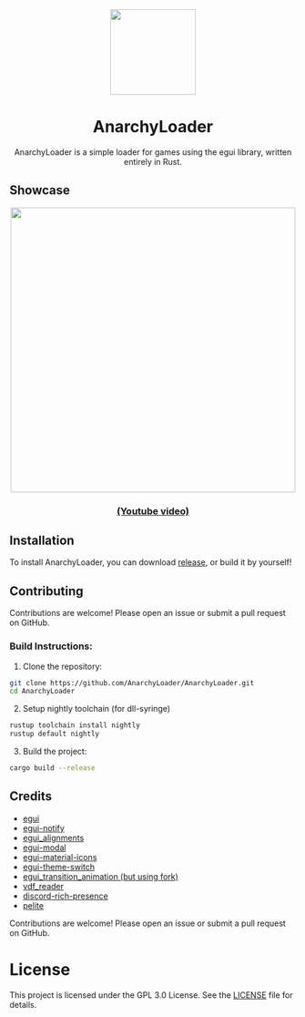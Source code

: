 <div align="center">
   <img src="https://github.com/user-attachments/assets/da62d58f-d664-4ce5-8932-db1e04d572c3" width="150"></img>
   <h1>AnarchyLoader</h1>
   AnarchyLoader is a simple loader for games using the egui library, written entirely in Rust.
</div>

## Showcase

<div align="center">
    <img src="https://github.com/user-attachments/assets/df220eb2-3740-4f41-8a25-0f68b5b87195" width=500>
</div>

<h3 align="center"><a href="https://www.youtube.com/watch?v=Q-vz4y1qIZs">(Youtube video)</a></h3>

## Installation

To install AnarchyLoader, you can download [release](https://github.com/AnarchyLoader/AnarchyLoader/releases/latest), or
build it by yourself!

## Contributing

Contributions are welcome! Please open an issue or submit a pull request on GitHub.

### Build Instructions:

1. Clone the repository:

```sh
git clone https://github.com/AnarchyLoader/AnarchyLoader.git
cd AnarchyLoader
```

2. Setup nightly toolchain (for dll-syringe)

```sh
rustup toolchain install nightly
rustup default nightly
```

3. Build the project:

```sh
cargo build --release
```

## Credits

- [egui](https://github.com/emilk/egui)
- [egui-notify](https://github.com/ItsEthra/egui-notify)
- [egui_alignments](https://github.com/a-littlebit/egui_alignments)
- [egui-modal](https://github.com/n00kii/egui-modal)
- [egui-material-icons](https://github.com/lucasmerlin/hello_egui/tree/main/crates/egui_material_icons)
- [egui-theme-switch](https://github.com/bash/egui-theme-switch)
- [egui_transition_animation (but using fork)](https://github.com/dest4590/egui_transition_animation)
- [vdf_reader](https://github.com/icewind1991/vdf-reader)
- [discord-rich-presence](https://github.com/vionya/discord-rich-presence)
- [pelite](https://github.com/CasualX/pelite)

Contributions are welcome! Please open an issue or submit a pull request on GitHub.

# License

This project is licensed under the GPL 3.0 License. See
the [LICENSE](https://github.com/AnarchyLoader/AnarchyLoader/blob/main/LICENSE) file for details.
